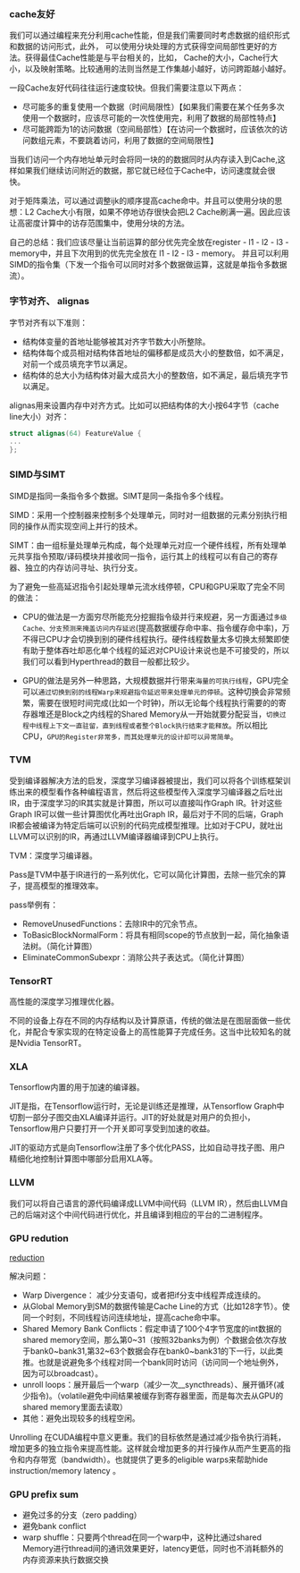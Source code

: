 

### cache友好

我们可以通过编程来充分利用cache性能，但是我们需要同时考虑数据的组织形式和数据的访问形式，此外，
可以使用分块处理的方式获得空间局部性更好的方法。获得最佳Cache性能是与平台相关的，比如，
Cache的大小，Cache行大小，以及映射策略。比较通用的法则当然是工作集越小越好，访问跨距越小越好。

一段Cache友好代码往往运行速度较快。但我们需要注意以下两点：
 - 尽可能多的重复使用一个数据（时间局限性）【如果我们需要在某个任务多次使用一个数据时，应该尽可能的一次性使用完，利用了数据的局部性特点】
 - 尽可能跨距为1的访问数据（空间局部性）【在访问一个数据时，应该依次的访问数组元素，不要跳着访问，利用了数据的空间局限性】

当我们访问一个内存地址单元时会将同一块的的数据同时从内存读入到Cache,这样如果我们继续访问附近的数据，那它就已经位于Cache中，访问速度就会很快。

对于矩阵乘法，可以通过调整ijk的顺序提高cache命中。并且可以使用分块的思想：L2 Cache大小有限，如果不停地访存很快会把L2 Cache刷满一遍。因此应该让高密度计算中的访存范围集中，使用分块的方法。

自己的总结：我们应该尽量让当前运算的部分优先完全放在register - l1 - l2 - l3 - memory中，并且下次用到的优先完全放在 l1 - l2 - l3 - memory。 并且可以利用SIMD的指令集（下发一个指令可以同时对多个数据做运算，这就是单指令多数据流）。

### 字节对齐、 alignas

字节对齐有以下准则：
 - 结构体变量的首地址能够被其对齐字节数大小所整除。
 - 结构体每个成员相对结构体首地址的偏移都是成员大小的整数倍，如不满足，对前一个成员填充字节以满足。
 - 结构体的总大小为结构体对最大成员大小的整数倍，如不满足，最后填充字节以满足。

alignas用来设置内存中对齐方式。比如可以把结构体的大小按64字节（cache line大小）对齐：
```cpp
struct alignas(64) FeatureValue {
...
};
```

### SIMD与SIMT

SIMD是指同一条指令多个数据。SIMT是同一条指令多个线程。

SIMD：采用一个控制器来控制多个处理单元，同时对一组数据的元素分别执行相同的操作从而实现空间上并行的技术。

SIMT：由一组标量处理单元构成，每个处理单元对应一个硬件线程，所有处理单元共享指令预取/译码模块并接收同一指令，运行其上的线程可以有自己的寄存器、独立的内存访问寻址、执行分支。


为了避免一些高延迟指令引起处理单元流水线停顿，CPU和GPU采取了完全不同的做法：
 - CPU的做法是一方面穷尽所能充分挖掘指令级并行来规避，另一方面通过`多级Cache、分支预测来掩盖访问内存延迟`(提高数据缓存命中率、指令缓存命中率)，万不得已CPU才会切换到别的硬件线程执行。硬件线程数量太多切换太频繁即使有助于整体吞吐却恶化单个线程的延迟对CPU设计来说也是不可接受的，所以我们可以看到Hyperthread的数目一般都比较少。

 - GPU的做法是另外一种思路，大规模数据并行带来`海量的可执行线程`，GPU完全可以`通过切换到别的线程Warp来规避指令延迟带来处理单元的停顿`。这种切换会非常频繁，需要在很短时间完成(比如一个时钟)，所以无论每个线程执行需要的的寄存器堆还是Block之内线程的Shared Memory从一开始就要分配妥当，`切换过程中线程上下文一直驻留，直到线程或者整个Block执行结束才能释放`。所以相比CPU，`GPU的Register非常多，而其处理单元的设计却可以异常简单`。

### TVM

受到编译器解决方法的启发，深度学习编译器被提出，我们可以将各个训练框架训练出来的模型看作各种编程语言，然后将这些模型传入深度学习编译器之后吐出IR，由于深度学习的IR其实就是计算图，所以可以直接叫作Graph IR。针对这些Graph IR可以做一些计算图优化再吐出Graph IR，最后对于不同的后端，Graph IR都会被编译为特定后端可以识别的代码完成模型推理。比如对于CPU，就吐出LLVM可以识别的IR，再通过LLVM编译器编译到CPU上执行。

TVM：深度学习编译器。

Pass是TVM中基于IR进行的一系列优化，它可以简化计算图，去除一些冗余的算子，提高模型的推理效率。

pass举例有：
 - RemoveUnusedFunctions：去除IR中的冗余节点。
 - ToBasicBlockNormalForm：将具有相同scope的节点放到一起，简化抽象语法树。（简化计算图）
 - EliminateCommonSubexpr：消除公共子表达式。（简化计算图）

### TensorRT

高性能的深度学习推理优化器。

不同的设备上存在不同的内存结构以及计算原语，传统的做法是在图层面做一些优化，并配合专家实现的在特定设备上的高性能算子完成任务。这当中比较知名的就是Nvidia TensorRT。

### XLA

Tensorflow内置的用于加速的编译器。

JIT是指，在Tensorflow运行时，无论是训练还是推理，从Tensorflow Graph中切割一部分子图交由XLA编译并运行。JIT的好处就是对用户的负担小，Tensorflow用户只要打开一个开关即可享受到加速的收益。

JIT的驱动方式是向Tensorflow注册了多个优化PASS，比如自动寻找子图、用户精细化地控制计算图中哪部分启用XLA等。

### LLVM

我们可以将自己语言的源代码编译成LLVM中间代码（LLVM IR），然后由LLVM自己的后端对这个中间代码进行优化，并且编译到相应的平台的二进制程序。

### GPU redution 

[reduction](https://developer.download.nvidia.cn/compute/cuda/1.1-Beta/x86_website/projects/reduction/doc/reduction.pdf)

解决问题：
 - Warp Divergence： 减少分支语句，或者把if分支中线程弄成连续的。
 - 从Global Memory到SM的数据传输是Cache Line的方式（比如128字节）。使同一个时刻，不同线程访问连续地址，提高cache命中率。
 - Shared Memory Bank Conflicts：假定申请了100个4字节宽度的int数据的shared memory空间，那么第0\~31（按照32banks为例）个数据会依次存放于bank0\~bank31,第32\~63个数据会存在bank0\~bank31的下一行，以此类推。也就是说避免多个线程对同一个bank同时访问（访问同一个地址例外，因为可以broadcast）。
 - unroll loops：展开最后一个warp（减少一次\_\_syncthreads）、展开循环(减少指令)。（volatile避免中间结果被缓存到寄存器里面，而是每次去从GPU的shared memory里面去读取）
 - 其他：避免出现较多的线程空闲。

Unrolling 在CUDA编程中意义更重。我们的目标依然是通过减少指令执行消耗，增加更多的独立指令来提高性能。这样就会增加更多的并行操作从而产生更高的指令和内存带宽（bandwidth）。也就提供了更多的eligible warps来帮助hide instruction/memory latency 。

### GPU prefix sum

 - 避免过多的分支（zero padding）
 - 避免bank conflict
 - warp shuffle：只要两个thread在同一个warp中，这种比通过shared Memory进行thread间的通讯效果更好，latency更低，同时也不消耗额外的内存资源来执行数据交换
